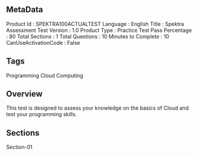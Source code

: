 ## MetaData
Product Id : SPEKTRA100ACTUALTEST
Language : English
Title : Spektra Assessment Test
Version : 1.0
Product Type : Practice Test
Pass Percentage : 80
Total Sections : 1
Total Questions : 10
Minutes to Complete : 10
CanUseActivationCode : False

## Tags
Programming
Cloud Computing

## Overview
This test is designed to assess your knowledge on the basics of Cloud and test your programming skills.

## Sections
Section-01

